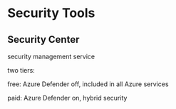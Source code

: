 # Security Tools

## Security Center

security management service

two tiers:

free: Azure Defender off, included in all Azure services

paid: Azure Defender on, hybrid security